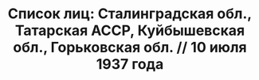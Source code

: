 ---
title: 'Список лиц: Сталинградская обл., Татарская АССР, Куйбышевская обл., Горьковская
  обл. // 10 июля 1937 года'
description: РГАСПИ, ф.17, т.2, оп.171, дело 410, лист 1
images:
- /disk/pictures/v02/17-171-410-001.jpg
- /disk/pictures/v02/17-171-410-002.jpg
- /disk/pictures/v02/17-171-410-003.jpg
- /disk/pictures/v02/17-171-410-004.jpg
- /disk/pictures/v02/17-171-410-005.jpg
- /disk/pictures/v02/17-171-410-006.jpg
---